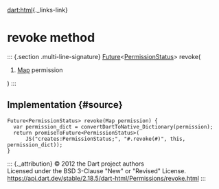[dart:html](../../dart-html/dart-html-library){._links-link}

revoke method
=============

::: {.section .multi-line-signature}
[Future](../../dart-async/future-class)\<[PermissionStatus](../permissionstatus-class)\>
revoke(

1.  [Map](../../dart-core/map-class) permission

)
:::

Implementation {#source}
--------------

``` {.language-dart data-language="dart"}
Future<PermissionStatus> revoke(Map permission) {
  var permission_dict = convertDartToNative_Dictionary(permission);
  return promiseToFuture<PermissionStatus>(
      JS("creates:PermissionStatus;", "#.revoke(#)", this, permission_dict));
}
```

::: {._attribution}
© 2012 the Dart project authors\
Licensed under the BSD 3-Clause \"New\" or \"Revised\" License.\
<https://api.dart.dev/stable/2.18.5/dart-html/Permissions/revoke.html>
:::
